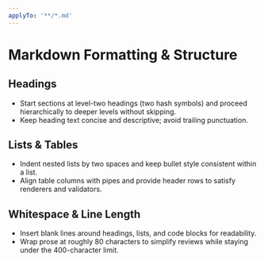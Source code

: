 ```yaml
---
applyTo: '**/*.md'
---
```


# Markdown Formatting & Structure

## Headings
- Start sections at level-two headings (two hash symbols) and proceed hierarchically to deeper levels without skipping.
- Keep heading text concise and descriptive; avoid trailing punctuation.

## Lists & Tables
- Indent nested lists by two spaces and keep bullet style consistent within a list.
- Align table columns with pipes and provide header rows to satisfy renderers and validators.

## Whitespace & Line Length
- Insert blank lines around headings, lists, and code blocks for readability.
- Wrap prose at roughly 80 characters to simplify reviews while staying under the 400-character limit.
